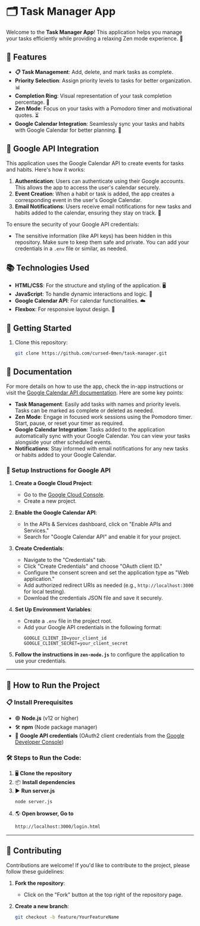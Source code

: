 # 🗂️ Task Manager App

Welcome to the **Task Manager App**! This application helps you manage your tasks efficiently while providing a relaxing Zen mode experience. 🌼

## 🌟 Features

- **📋 Task Management**: Add, delete, and mark tasks as complete. 
- **Priority Selection**: Assign priority levels to tasks for better organization. 📊
- **Completion Ring**: Visual representation of your task completion percentage. 🎯
- **Zen Mode**: Focus on your tasks with a Pomodoro timer and motivational quotes. ⏳
- **Google Calendar Integration**: Seamlessly sync your tasks and habits with Google Calendar for better planning. 📅

## 🔑 Google API Integration

This application uses the Google Calendar API to create events for tasks and habits. Here's how it works:

1. **Authentication**: Users can authenticate using their Google accounts. This allows the app to access the user's calendar securely.
2. **Event Creation**: When a habit or task is added, the app creates a corresponding event in the user's Google Calendar.
3. **Email Notifications**: Users receive email notifications for new tasks and habits added to the calendar, ensuring they stay on track. 📧

To ensure the security of your Google API credentials:
- The sensitive information (like API keys) has been hidden in this repository. Make sure to keep them safe and private. You can add your credentials in a `.env` file or similar, as needed.

## 📚 Technologies Used

- **HTML/CSS**: For the structure and styling of the application. 🖥️
- **JavaScript**: To handle dynamic interactions and logic. 🚀
- **Google Calendar API**: For calendar functionalities. ☁️
- **Flexbox**: For responsive layout design. 📐

## 🚀 Getting Started

1. Clone this repository: 
   ```bash
   git clone https://github.com/cursed-0men/task-manager.git
   

## 📖 **Documentation**

For more details on how to use the app, check the in-app instructions or visit the [Google Calendar API documentation](https://developers.google.com/calendar). Here are some key points:

- **Task Management**: Easily add tasks with names and priority levels. Tasks can be marked as complete or deleted as needed.
- **Zen Mode**: Engage in focused work sessions using the Pomodoro timer. Start, pause, or reset your timer as required.
- **Google Calendar Integration**: Tasks added to the application automatically sync with your Google Calendar. You can view your tasks alongside your other scheduled events.
- **Notifications**: Stay informed with email notifications for any new tasks or habits added to your Google Calendar.

### 📝 Setup Instructions for Google API

1. **Create a Google Cloud Project**:
   - Go to the [Google Cloud Console](https://console.cloud.google.com/).
   - Create a new project.

2. **Enable the Google Calendar API**:
   - In the APIs & Services dashboard, click on "Enable APIs and Services."
   - Search for "Google Calendar API" and enable it for your project.

3. **Create Credentials**:
   - Navigate to the "Credentials" tab.
   - Click "Create Credentials" and choose "OAuth client ID."
   - Configure the consent screen and set the application type as "Web application."
   - Add authorized redirect URIs as needed (e.g., `http://localhost:3000` for local testing).
   - Download the credentials JSON file and save it securely.

4. **Set Up Environment Variables**:
   - Create a `.env` file in the project root.
   - Add your Google API credentials in the following format:
     ```
     GOOGLE_CLIENT_ID=your_client_id
     GOOGLE_CLIENT_SECRET=your_client_secret
     ```

5. **Follow the instructions in `zen-mode.js`** to configure the application to use your credentials.

---

## 🚀 How to Run the Project

### 📋 Install Prerequisites


- 🟢 **Node.js** (v12 or higher)
- 🛠 **npm** (Node package manager)
- 🔑 **Google API credentials** (OAuth2 client credentials from the [Google Developer Console](https://console.cloud.google.com/))

### 🛠 Steps to Run the Code:

1. 🖥 **Clone the repository** 
2. 📦 ️**Install dependencies** ️
3. ▶️ **Run server.js** ️
    ```bash
    node server.js
    ```
4. 🌎 **Open browser, Go to**
    ```bash
    http://localhost:3000/login.html
    ```


---

## 🙌 **Contributing**

Contributions are welcome! If you'd like to contribute to the project, please follow these guidelines:

1. **Fork the repository**:
   - Click on the "Fork" button at the top right of the repository page.

2. **Create a new branch**:
   ```bash
   git checkout -b feature/YourFeatureName

